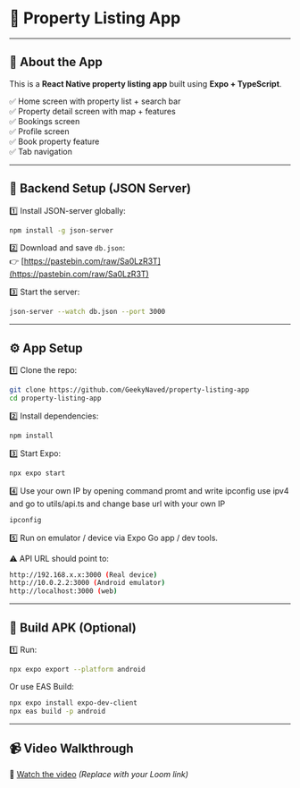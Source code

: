 # 📱 Property Listing App

---

## 🚀 About the App

This is a **React Native property listing app** built using **Expo + TypeScript**.

✅ Home screen with property list + search bar\
✅ Property detail screen with map + features\
✅ Bookings screen\
✅ Profile screen\
✅ Book property feature\
✅ Tab navigation

---

## 📡 Backend Setup (JSON Server)

1️⃣ Install JSON-server globally:

```bash
npm install -g json-server
```

2️⃣ Download and save `db.json`:\
👉 [https://pastebin.com/raw/Sa0LzR3T](https://pastebin.com/raw/Sa0LzR3T)

3️⃣ Start the server:

```bash
json-server --watch db.json --port 3000
```

---

## ⚙️ App Setup

1️⃣ Clone the repo:

```bash
git clone https://github.com/GeekyNaved/property-listing-app
cd property-listing-app
```

2️⃣ Install dependencies:

```bash
npm install
```

3️⃣ Start Expo:

```bash
npx expo start
```

4️⃣ Use your own IP by opening command promt and write ipconfig use ipv4 and go to utils/api.ts and change base url with your own IP

``` bash
ipconfig
```
5️⃣ Run on emulator / device via Expo Go app / dev tools.

⚠️ API URL should point to:

```bash
http://192.168.x.x:3000 (Real device)
http://10.0.2.2:3000 (Android emulator)
http://localhost:3000 (web)
```

---

## 📲 Build APK (Optional)

1️⃣ Run:

```bash
npx expo export --platform android
```

Or use EAS Build:

```bash
npx expo install expo-dev-client
npx eas build -p android
```

---

## 📹 Video Walkthrough

🎥 [Watch the video](https://www.loom.com/) *(Replace with your Loom link)*

